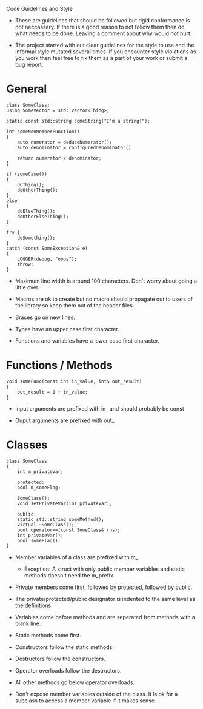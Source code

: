 Code Guidelines and Style

* These are guidelines that should be followed but rigid conformance is not neccassary. If there is
a good reason to not follow them then do what needs to be done. Leaving a comment about why would
not hurt.

* The project started with out clear guidelines for the style to use and the informal style mutated
several times. If you encounter style violations as you work then feel free to fix them as a part
of your work or submit a bug report.

# General

    class SomeClass;
    using SomeVector = std::vector<Thing>;
    
    static const std::string someString("I'm a string!");
    
    int someNonMemberFunction()
    {
        auto numerator = deduceNumerator();
        auto denominator = configuredDenominator()
        
        return numerator / denominator;
    }
    
    if (someCase())
    {
        doThing();
        doOtherThing();
    }
    else
    {
        doElseThing();
        doOtherElseThing();
    }
    
    try {
        doSomething();
    }
    catch (const SomeException& e)
    {
        LOGGER(debug, "oops");
        throw;
    }

* Maximum line width is around 100 characters. Don't worry about going a little over.

* Macros are ok to create but no macro should propagate out to users of the library so keep them
  out of the header files.

* Braces go on new lines.

* Types have an upper case first character.

* Functions and variables have a lower case first character.

# Functions / Methods

    void someFunc(const int in_value, int& out_result)
    {
        out_result = 1 + in_value;
    }
    
* Input arguments are prefixed with in_ and should probably be const

* Ouput arguments are prefixed with out_

# Classes

    class SomeClass
    {
        int m_privateVar;
        
        protected:
        bool m_someFlag;
    
        SomeClass();
        void setPrivateVar(int privateVar);
        
        public:
        static std::string someMethod();
        virtual ~SomeClass();
        bool operator==(const SomeClass& rhs);
        int privateVar();
        bool someFlag();
    }

* Member variables of a class are prefixed with m_.

    * Exception: A struct with only public member variables and static methods doesn't need
      the m_prefix.

* Private members come first, followed by protected, followed by public.

* The private/protected/public designator is indented to the same level as the definitions.

* Variables come before methods and are seperated from methods with a blank line.

* Static methods come first..

* Constructors follow the static methods.

* Destructors follow the constructors.

* Operator overloads follow the destructors.

* All other methods go below operator overloads.

* Don't expose member variables outside of the class. It is ok for a subclass to access a member
  variable if it makes sense.
